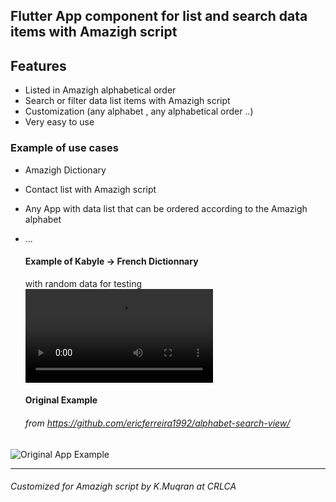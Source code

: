 ## Flutter App component for list and search data items with Amazigh script



## Features
- Listed in Amazigh alphabetical order
- Search or filter  data list items with Amazigh script
- Customization (any alphabet , any alphabetical order ..)
- Very easy to use

### Example of use cases
- Amazigh Dictionary 
- Contact list  with Amazigh script
- Any App with data list that can be ordered according to the Amazigh alphabet
- ...

  #### Example of Kabyle -> French Dictionnary
  with random data for testing
 ![Kabyle -> French Dictionnary Example](kf_ex.webm)
 
  #### Original Example
     ###### _from https://github.com/ericferreira1992/alphabet-search-view/_

  
![Original App Example](demo.gif)


---------------------------
###### Customized for Amazigh script by K.Muqran at CRLCA
